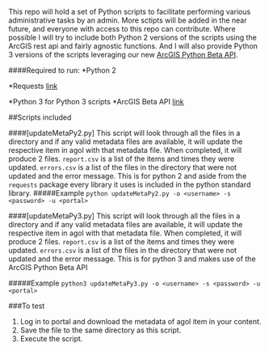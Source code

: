This repo will hold a set of Python scripts to facilitate performing various administrative tasks by an admin. More sctipts will be added in the near future, and everyone with access to this repo can contribute. Where possible I will try to include both Python 2 versions of the scripts using the ArcGIS rest api and fairly agnostic functions. And I will also provide Python 3 versions of the scripts leveraging our new [ArcGIS Python Beta API](https://developers.arcgis.com/python/).

####Required to run:
*Python 2

*Requests [link](http://docs.python-requests.org/en/master/)

*Python 3 for Python 3 scripts
*ArcGIS Beta API [link](https://developers.arcgis.com/python/guide/Install-and-set-up/)

##Scripts included

####[updateMetaPy2.py]
This script will look through all the files in a directory and if any valid metadata files are available, it will update the respective item in agol with that metadata file. When completed, it will produce 2 files. `report.csv` is a list of the items and times they were updated. `errors.csv` is a list of the files in the directory that were not updated and the error message. This is for python 2 and aside from the `requests` package every library it uses is included in the python standard library.
#####Example
`python updateMetaPy2.py -o <username> -s <password> -u <portal>`



####[updateMetaPy3.py]
This script will look through all the files in a directory and if any valid metadata files are available, it will update the respective item in agol with that metadata file. When completed, it will produce 2 files. `report.csv` is a list of the items and times they were updated. `errors.csv` is a list of the files in the directory that were not updated and the error message. This is for python 3 and makes use of the ArcGIS Python Beta API

#####Example
`python3 updateMetaPy3.py -o <username> -s <password> -u <portal>`




###To test
1. Log in to portal and download the metadata of agol item in your content.
1. Save the file to the same directory as this script.
1. Execute the script.
